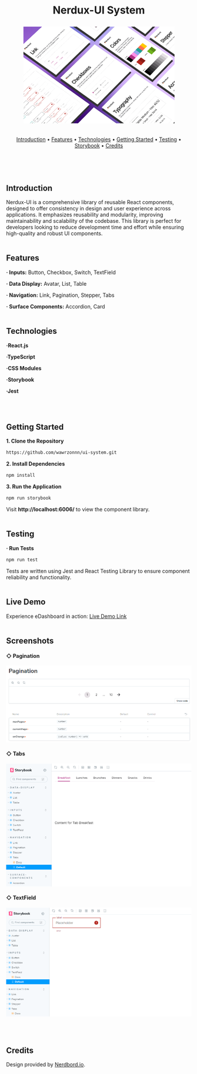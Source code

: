 <h1 align="center">
  Nerdux-UI System
  <p align="center">
    <img src="./docs/nerduxLogo.png" alt="Nerdux Logo"/>
  </p>
</h1>
<p align="center">
  <a href="#introduction">Introduction</a> •
  <a href="#features">Features</a> •
  <a href="#technologies">Technologies</a> •
  <a href="#getting-started">Getting Started</a> •
  <a href="#testing">Testing</a> •
  <a href="#storybook">Storybook</a> •
  <a href="#credits">Credits</a>
</p>
<br><br><br>

## Introduction

Nerdux-UI is a comprehensive library of reusable React components, designed to offer consistency in design and user experience across applications. It emphasizes reusability and modularity, improving maintainability and scalability of the codebase. This library is perfect for developers looking to reduce development time and effort while ensuring high-quality and robust UI components.
<br><br>

## Features

**· Inputs:** Button, Checkbox, Switch, TextField

**· Data Display:** Avatar, List, Table

**· Navigation:** Link, Pagination, Stepper, Tabs

**· Surface Components:** Accordion, Card
<br><br>

## Technologies

**·React.js**

**·TypeScript**

**·CSS Modules**

**·Storybook**

**·Jest**

<br><br>

## Getting Started

**1. Clone the Repository**

```bash
https://github.com/wawrzonnn/ui-system.git
```

**2. Install Dependencies**

```bash
npm install
```

**3. Run the Application**

```bash
npm run storybook
```

Visit **http://localhost:6006/** to view the component library.
<br><br>

## Testing

**· Run Tests**

```bash
npm run test
```

Tests are written using Jest and React Testing Library to ensure component reliability and functionality.
<br><br>

## Live Demo

Experience eDashboard in action: [Live Demo Link](https://ui-system-oad1.vercel.app/?path=/story/inputs-switch--default)
<br><br>

## Screenshots

#### ◇ Pagination

<p align="center">
  <a href="./docs/nerdux1Big.png">
    <img src="./docs/nerdux1Small.png" alt="Pagination Component Thumbnail"/>
  </a>
</p>

#### ◇ Tabs

<p align="center">
  <a href="./docs/nerduxBig2.png">
    <img src="./docs/nerduxSmall2.png" alt="Tabs Component Thumbnail"/>
  </a>
</p>

#### ◇ TextField

<p align="center">
  <a href="./docs/nerdux3Big.png">
    <img src="./docs/nerdux3Small.png" alt="TextField Component Thumbnail"/>
  </a>
</p>
<br><br>

## Credits

Design provided by [Nerdbord.io](https://nerdbord.io).
